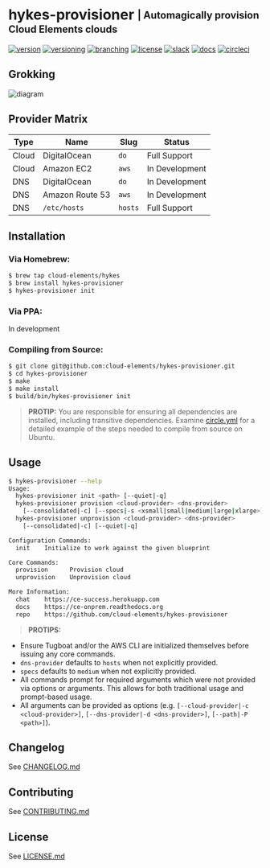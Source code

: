 # hykes-provisioner <sub><sup>| Automagically provision Cloud Elements clouds</sup></sub>
[![version](http://img.shields.io/badge/version-v0.0.0-blue.svg)](CHANGELOG.md)
[![versioning](http://img.shields.io/badge/versioning-semver-blue.svg)](http://semver.org/)
[![branching](http://img.shields.io/badge/branching-github%20flow-blue.svg)](https://guides.github.com/introduction/flow/)
[![license](http://img.shields.io/badge/license-apache-blue.svg)](LICENSE.md)
[![slack](http://img.shields.io/badge/slack-join-blue.svg)](https://ce-success.herokuapp.com)
[![docs](http://img.shields.io/badge/docs-read-blue.svg)](https://ce-onprem.readthedocs.org)
[![circleci](https://circleci.com/gh/cloud-elements/hykes-provisioner.svg?style=shield&circle-token=2d35151de096fc8262c228fdd111b85b2bc0f5f9)](https://circleci.com/gh/cloud-elements/hykes-provisioner)

## Grokking
![diagram](http://share.rockymadden.com/1I1A142Y1F3V/Image%202016-01-26%20at%201.06.49%20PM.png)

## Provider Matrix

| Type  | Name            | Slug    | Status
| ----- | --------------- | ------- | ------------
| Cloud | DigitalOcean    | `do`    | Full Support
| Cloud | Amazon EC2      | `aws`   | In Development
| DNS   | DigitalOcean    | `do`    | In Development
| DNS   | Amazon Route 53 | `aws`   | In Development
| DNS   | `/etc/hosts`    | `hosts` | Full Support

## Installation

### Via Homebrew:

```bash
$ brew tap cloud-elements/hykes
$ brew install hykes-provisioner
$ hykes-provisioner init
```

### Via PPA:

In development

### Compiling from Source:

```bash
$ git clone git@github.com:cloud-elements/hykes-provisioner.git
$ cd hykes-provisioner
$ make
$ make install
$ build/bin/hykes-provisioner init
```

> __PROTIP:__
You are responsible for ensuring all dependencies are installed, including transitive dependencies.
Examine [circle.yml](circle.yml) for a detailed example of the steps needed to compile from source
on Ubuntu.

## Usage

```bash
$ hykes-provisioner --help
Usage:
  hykes-provisioner init <path> [--quiet|-q]
  hykes-provisioner provision <cloud-provider> <dns-provider>
    [--consolidated|-c] [--specs|-s <xsmall|small|medium|large|xlarge>] [--quiet|-q]
  hykes-provisioner unprovision <cloud-provider> <dns-provider>
    [--consolidated|-c] [--quiet|-q]

Configuration Commands:
  init    Initialize to work against the given blueprint

Core Commands:
  provision      Provision cloud
  unprovision    Unprovision cloud

More Information:
  chat    https://ce-success.herokuapp.com
  docs    https://ce-onprem.readthedocs.org
  repo    https://github.com/cloud-elements/hykes-provisioner
```

> __PROTIPS:__
* Ensure Tugboat and/or the AWS CLI are initialized themselves before issuing any core commands.
* `dns-provider` defaults to `hosts` when not explicitly provided.
* `specs` defaults to `medium` when not explicitly provided.
* All commands prompt for required arguments which were not provided via options or arguments. This
allows for both traditional usage and prompt-based usage.
* All arguments can be provided as options (e.g. `[--cloud-provider|-c <cloud-provider>]`,
`[--dns-provider|-d <dns-provider>]`, `[--path|-P <path>]`).

## Changelog

See [CHANGELOG.md](CHANGELOG.md)

## Contributing

See [CONTRIBUTING.md](CONTRIBUTING.md)

## License

See [LICENSE.md](LICENSE.md)
